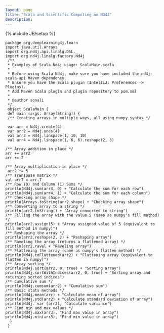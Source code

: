 ```yaml
---
layout: page
title: "Scala and Scientific Computing on ND4J"
description: 
---
```

{% include JB/setup %}





    package org.deeplearning4j.learn
    import java.util.Arrays
    import org.nd4j.api.linalg.DSL._
    import org.nd4j.linalg.factory.Nd4j
     /**
     * Examples of Scala Nd4j usage: ScalaMain.scala
     *
     * Before using Scala Nd4j, make sure you have included the nd4j-scala-api Maven dependency.
     * Ensure you have the Scala plugin (IntelliJ: Preferences -> Plugins).
     * Add Maven Scala plugin and plugin repository to pom.xml
     *
     * @author sonali
     */
     object ScalaMain {
     def main (args: Array[String]) {
     /** Creating arrays in multiple ways, all using numpy syntax */
     
     var arr = Nd4j.create(4)
     var arr2 = Nd4j.ones(4)
     val arr3 = Nd4j.linspace(1, 10, 10)
     val arr4 = Nd4j.linspace(1, 6, 6).reshape(2, 3)
     
    /** Array addition in place */
    arr += arr2
    arr += 2
    
    /** Array multiplication in place */
     arr2 *= 5
    /** Transpose matrix */
    val arrT = arr.T
    /** Row (0) and Column (1) Sums */
    println(Nd4j.sum(arr4, 0) + "Calculate the sum for each row")
    println(Nd4j.sum(arr4, 1) + "Calculate the sum for each column")
    /** Checking array shape */
    println(Arrays.toString(arr2.shape) + "Checking array shape")
    /** Converting array to a string */
    println(arr2.toString() + "Array converted to string")
    /** Filling the array with the value 5 (same as numpy's fill method) */
    println(arr2.assign(5) + "Array assigned value of 5 (equivalent to fill method in numpy)")
    /** Reshaping the array */
    println(arr2.reshape(2, 2) + "Reshaping array")
    /** Raveling the array (returns a flattened array) */
    println(arr2.ravel + "Raveling array")
    /** Flattening the array (same as numpy's flatten method) */
    println(Nd4j.toFlattened(arr2) + "Flattening array (equivalent to flatten in numpy)")
    /** Array sorting */
    println(Nd4j.sort(arr2, 0, true) + "Sorting array")
    println(Nd4j.sortWithIndices(arr2, 0, true) + "Sorting array and returning sorted indices")
    /** Cumulative sum */
    println(Nd4j.cumsum(arr2) + "Cumulative sum")
    /** Basic stats methods */
    println(Nd4j.mean(arr) + "Calculate mean of array")
    println(Nd4j.std(arr2) + "Calculate standard deviation of array")
    println(Nd4j.`var`(arr2), "Calculate variance")
    /** Find min and max values */
    println(Nd4j.max(arr3), "Find max value in array")
    println(Nd4j.min(arr3), "Find min value in array")
      }
     }
